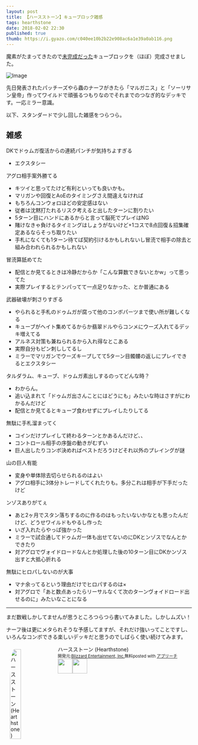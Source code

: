 ```yaml
---
layout: post
title: 【ハースストーン】キューブロック雑感
tags: hearthstone
date: 2018-02-02 22:30
published: true
thumb: https://i.gyazo.com/c040ee10b2b22e908ac6a1e39a0ab116.png
---
```


魔素がたまってきたので[未完成だった](https://akio6o6.github.io/blog/2018/01/20/223000)キューブロックを（ほぼ）完成させました。

![Image](https://gyazo.com/2fcf8a4168aa9f26b71115e2b89346fd/raw)

先日発表されたパッチーズやら蟲のナーフがきたら「マルガニス」と「ソーリサン皇帝」作ってワイルドで頑張るつもりなのでそれまでのつなぎ的なデッキです。一応ミラー意識。

以下、スタンダードで少し回した雑感をつらつら。

## 雑感

DKでドゥムガ復活からの連続パンチが気持ちよすぎる

- エクスタシー

アグロ相手案外勝てる

- キツイと思ってたけど有利といっても良いかも。
 - マリガンや回復とAoEのタイミングさえ間違えなければ
 - もちろんコンウォロほどの安定感はない
- 従者は沈黙打たれるリスク考えると出したターンに割りたい
- 5ターン目にハンドにあるからと言って脳死でプレイはNG
 - 賭けなきゃ負けるタイミングはしょうがないけど+1コスで8点回復＆招集確定あるならそっち取りたい
 - 手札になくても1ターン待てば契約引けるかもしれないし冒涜で相手の除去と組み合われられるかもしれない

冒涜算舐めてた

- 配信とか見てるときは冷静だからか「こんな算数できないとかw」って思ってた
- 実際プレイするとテンパってて一点足りなかった、とか普通にある

武器破壊が刺さりすぎる

- やられると手札のドゥムガが腐って他のコンボパーツまで使い所が難しくなる
- キューブがヘイト集めてるからか翡翠ドルやらコンメにウーズ入れてるデッキ増えてる
 - アルネス対策も兼ねられるから入れ得なとこある
- 実際自分もピン刺ししてるし
- ミラーでマリガンでウーズキープしてて5ターン目髑髏の返しにプレイできるとエクスタシー

タルダラム、キューブ、ドゥムガ素出しするのってどんな時？

- わからん。
- 追い込まれて「ドゥムガ出さんことにはどうにも」みたいな時はさすがにわかるんだけど
- 配信とか見てるとキューブ食わせずにプレイしたりしてる

無駄に手札溜まってく

- コインだけプレイして終わるターンとかあるんだけど、、
- コントロール相手の序盤の動きがむずい
- 巨人出したりコンボ決めればベストだろうけどそれ以外のプレイングが謎

山の巨人有能

- 変身や単体除去切らせられるのはよい
- アグロ相手に3体分トレードしてくれたりも。多分これは相手が下手だったけど

ンゾスありがてぇ

- あと2ヶ月でスタン落ちするのに作るのはもったいないかなとも思ったんだけど、どうせワイルドもやるし作った
- いざ入れたらやっぱ強かった
- ミラーで試合通してドゥムガ一体も出せてないのにDKとンゾスでなんとかできたり
- 対アグロでヴォイドロードなんとか処理した後の10ターン目にDKかンゾス出すと大抵心折れる

無駄にヒロパしないのが大事

- マナ余ってるという理由だけでヒロパするのは×
- 対アグロで「あと数点あったらリーサルなくて次のターンヴォイドロード出せるのに」みたいなことになる

---

まだ数戦しかしてませんが思うところつらつら書いてみました。しかしムズい！

ナーフ後は更にメタられそうな予感してますが、それだけ強いってことですし、いろんなコンボできる楽しいデッキだと思うのでしばらく使い続けてみます。


<div id="appreach-box" style="text-align:left;"><img id="appreach-image" src="https://lh6.ggpht.com/J-_wYHXVmR86Mvq6KNHiSvR0T3WH4wHgVC0OLQEIa1FHVbXARD0zafLA8JEUjo-CqDw=w170" alt="ハースストーン (Hearthstone)" style="float:left; margin:10px; width:25%; max-width:120px; border-radius:10%;"><div class="appreach-info" style="margin: 10px;"><div id="appreach-appname">ハースストーン (Hearthstone)</div><div id="appreach-developer" style="font-size:80%; display:inline-block; _display:inline;">開発元:<a id="appreach-developerurl" href="https://itunes.apple.com/jp/developer/blizzard-entertainment-inc/id306862900?uo=4" target="_blank" rel="nofollow">Blizzard Entertainment, Inc.</a></div><div id="appreach-price" style="font-size:80%; display:inline-block; _display:inline;">無料</div><div class="appreach-powered" style="font-size:80%; display:inline-block; _display:inline;">posted with <a href="http://mama-hack.com/app-reach/" title="アプリーチ" target="_blank" rel="nofollow">アプリーチ</a></div><div class="appreach-links" style="float: left;"><div id="appreach-itunes-link" style="display: inline-block; _display: inline;"><a id="appreach-itunes" href="https://itunes.apple.com/jp/app/%E3%83%8F%E3%83%BC%E3%82%B9%E3%82%B9%E3%83%88%E3%83%BC%E3%83%B3-hearthstone/id625257520?mt=8&amp;uo=4&amp;at=10l4wP" target="_blank" rel="nofollow"><img src="https://nabettu.github.io/appreach/img/itune_ja.svg" style="height:40px;"></a></div><div id="appreach-gplay-link" style="display:inline-block; _display:inline;"><a id="appreach-gplay" href="https://play.google.com/store/apps/details?id=com.blizzard.wtcg.hearthstone" target="_blank" rel="nofollow"><img src="https://nabettu.github.io/appreach/img/gplay_ja.png" style="height:40px;"></a></div></div></div><div class="appreach-footer" style="margin-bottom:10px; clear: left;"></div></div>